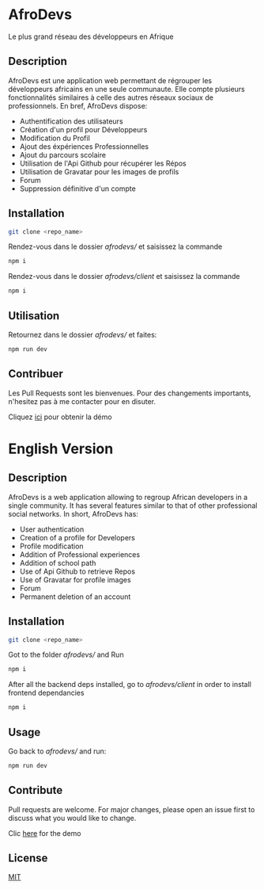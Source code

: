 # AfroDevs

Le plus grand réseau des développeurs en Afrique

## Description

AfroDevs est une application web permettant de régrouper les développeurs africains en une seule communaute. Elle compte plusieurs fonctionnalités similaires à celle des autres réseaux sociaux de professionnels. En bref, AfroDevs dispose:

* Authentification des utilisateurs
* Création d'un profil pour Développeurs
* Modification du Profil
* Ajout des éxpériences Professionnelles
* Ajout du parcours scolaire
* Utilisation de l'Api Github pour récupérer les Répos
* Utilisation de Gravatar pour les images de profils
* Forum
* Suppression définitive d'un compte

## Installation



```bash
git clone <repo_name>
```
Rendez-vous dans le dossier *afrodevs/* et saisissez la commande

```bash
npm i
```

Rendez-vous dans le dossier *afrodevs/client* et saisissez la commande

```bash
npm i
```

## Utilisation

Retournez dans le dossier *afrodevs/* et faites:
 ```bash
npm run dev
```

## Contribuer
Les Pull Requests sont les bienvenues. Pour des changements importants, n'hesitez pas à me contacter pour en disuter.

Cliquez [ici](https://afrodevs.herokuapp.com/) pour obtenir la démo


# English Version

## Description

AfroDevs is a web application allowing to regroup African developers in a single community. It has several features similar to that of other professional social networks. In short, AfroDevs has:

* User authentication
* Creation of a profile for Developers
* Profile modification
* Addition of Professional experiences
* Addition of school path
* Use of Api Github to retrieve Repos
* Use of Gravatar for profile images
* Forum
* Permanent deletion of an account

## Installation

```bash
git clone <repo_name>
```
Got to the folder *afrodevs/* and Run

```bash
npm i
```

After all the backend deps installed, go to *afrodevs/client* in order to install frontend dependancies

```bash
npm i
```
## Usage

Go back to *afrodevs/* and run:

 ```bash
npm run dev
```

## Contribute

Pull requests are welcome. For major changes, please open an issue first to discuss what you would like to change.

Clic [here](https://afrodevs.herokuapp.com/) for the demo

## License
[MIT](https://choosealicense.com/licenses/mit/)
